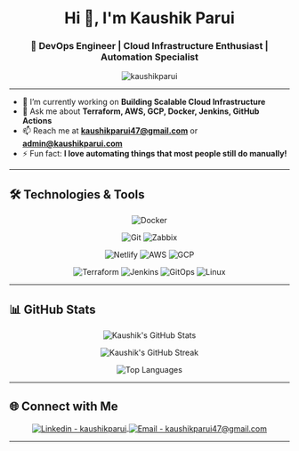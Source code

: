 <h1 align="center">Hi 👋, I'm Kaushik Parui</h1>
<h3 align="center">🚀 DevOps Engineer | Cloud Infrastructure Enthusiast | Automation Specialist</h3>

<p align="center">
  <img src="https://komarev.com/ghpvc/?username=kaushikparui&label=Profile%20views&color=0e75b6&style=flat" alt="kaushikparui" />
</p>

---

- 🔭 I’m currently working on **Building Scalable Cloud Infrastructure**
- 💬 Ask me about **Terraform, AWS, GCP, Docker, Jenkins, GitHub Actions**
- 📫 Reach me at **kaushikparui47@gmail.com** or **admin@kaushikparui.com**
- ⚡ Fun fact: **I love automating things that most people still do manually!**

---

## 🛠️ Technologies & Tools

<p align="center">
  <!-- Tier 1 -->
  <!-- <img src="https://img.shields.io/badge/Kubernetes-326CE5?style=for-the-badge&logo=kubernetes&logoColor=white" alt="Kubernetes" /> -->
    <img src="https://img.shields.io/badge/Docker-2496ED?style=for-the-badge&logo=docker&logoColor=white" alt="Docker" />
</p>
<p align="center">
  <!-- Tier 2 -->
  <img src="https://img.shields.io/badge/Git-F05032?style=for-the-badge&logo=git&logoColor=white" alt="Git" />
  <img src="https://img.shields.io/badge/Zabbix-F05032?style=for-the-badge&logo=zabbix&logoColor=white" alt="Zabbix" />
</p>
<p align="center">
  <!-- Tier 3 -->
  <img src="https://img.shields.io/badge/Netlify-232F3E?style=for-the-badge&logo=netlify&logoColor=white" alt="Netlify" />
  <img src="https://img.shields.io/badge/AWS-232F3E?style=for-the-badge&logo=amazonwebservices&logoColor=white" alt="AWS" />
  <img src="https://img.shields.io/badge/GCP-232F3E?style=for-the-badge&logo=google-cloud&logoColor=white" alt="GCP" />
</p>
<p align="center">
  <!-- Tier 4 -->
  <img src="https://img.shields.io/badge/Terraform-7B42BC?style=for-the-badge&logo=terraform&logoColor=white" alt="Terraform" />
  <img src="https://img.shields.io/badge/Jenkins-7B42BC?style=for-the-badge&logo=jenkins&logoColor=white" alt="Jenkins" />
  <img src="https://img.shields.io/badge/GitHub%20Actions-7B42BC?style=for-the-badge&logo=github-actions&logoColor=white" alt="GitOps" />
  <img src="https://img.shields.io/badge/Linux-7B42BC?style=for-the-badge&logo=linux&logoColor=white" alt="Linux" />
</p>

---

## 📊 GitHub Stats

<p align="center">
  <img src="https://github-readme-stats.vercel.app/api?username=kaushikparui&show_icons=true&theme=tokyonight" alt="Kaushik's GitHub Stats" />
</p>

<p align="center">
  <img src="https://github-readme-streak-stats.herokuapp.com/?user=kaushikparui&theme=tokyonight" alt="Kaushik's GitHub Streak" />
</p>

<p align="center">
  <img src="https://github-readme-stats.vercel.app/api/top-langs/?username=kaushikparui&layout=compact&theme=tokyonight" alt="Top Languages" />
</p>

---

## 🌐 Connect with Me

<p align="center">
  <a href="https://www.linkedin.com/in/kaushikparui" target="blank">
    <img align="center" src="https://img.shields.io/badge/-Kaushik%20Parui-blue?style=for-the-badge&logo=linkedin" alt="Linkedin - kaushikparui" />
  </a>
  <a href="mailto:kaushikparui47@gmail.com" target="blank">
    <img align="center" src="https://img.shields.io/badge/Email-D14836?style=for-the-badge&logo=gmail&logoColor=white" alt="Email - kaushikparui47@gmail.com" />
  </a>
</p>

---
